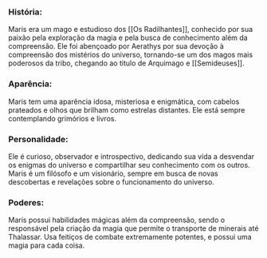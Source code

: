### História:

Maris era um mago e estudioso dos [[Os Radilhantes]], conhecido por sua paixão pela exploração da magia e pela busca de conhecimento além da compreensão. Ele foi abençoado por Aerathys por sua devoção à compreensão dos mistérios do universo, tornando-se um dos magos mais poderosos da tribo, chegando ao titulo de Arquimago e [[Semideuses]].
### Aparência: 

Maris tem uma aparência idosa, misteriosa e enigmática, com cabelos prateados e olhos que brilham como estrelas distantes. Ele está sempre contemplando grimórios e livros.
### Personalidade: 

Ele é curioso, observador e introspectivo, dedicando sua vida a desvendar os enigmas do universo e compartilhar seu conhecimento com os outros. Maris é um filósofo e um visionário, sempre em busca de novas descobertas e revelações sobre o funcionamento do universo.
### Poderes: 

Maris possui habilidades mágicas além da compreensão, sendo o responsável pela criação da magia que permite o transporte de minerais até Thalassar. Usa feitiços de combate extremamente potentes, e possui uma magia para cada coisa.

